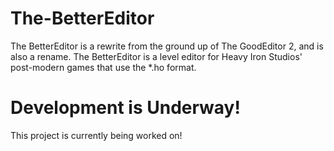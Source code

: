 # The-BetterEditor
The BetterEditor is a rewrite from the ground up of The GoodEditor 2, and is also a rename. The BetterEditor is a level editor for Heavy Iron Studios' post-modern games that use the *.ho format.
# Development is Underway!
This project is currently being worked on!

